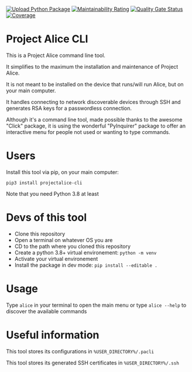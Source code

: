 [![Upload Python Package](https://github.com/project-alice-assistant/AliceCLI/actions/workflows/python-publish.yml/badge.svg)](https://github.com/project-alice-assistant/AliceCLI/actions/workflows/python-publish.yml)
 [![Maintainability Rating](https://sonarcloud.io/api/project_badges/measure?project=project-alice-assistant_AliceCLI&metric=sqale_rating)](https://sonarcloud.io/dashboard?id=project-alice-assistant_AliceCLI)
 [![Quality Gate Status](https://sonarcloud.io/api/project_badges/measure?project=project-alice-assistant_AliceCLI&metric=alert_status)](https://sonarcloud.io/dashboard?id=project-alice-assistant_AliceCLI)
 [![Coverage](https://sonarcloud.io/api/project_badges/measure?project=project-alice-assistant_AliceCLI&metric=coverage)](https://sonarcloud.io/dashboard?id=project-alice-assistant_AliceCLI) 

# Project Alice CLI

This is a Project Alice command line tool.

It simplifies to the maximum the installation and maintenance of Project Alice.

It is not meant to be installed on the device that runs/will run Alice, but on your main computer.

It handles connecting to network discoverable devices through SSH and generates RSA keys for a passwordless connection.

Although it's a command line tool, made possible thanks to the awesome "Click" package, it is using the wonderful "PyInquirer" package to offer an interactive menu for people not used or wanting to type commands.

# Users
Install this tool via pip, on your main computer:

`pip3 install projectalice-cli`

Note that you need Python 3.8 at least


# Devs of this tool
- Clone this repository
- Open a terminal on whatever OS you are
- CD to the path where you cloned this repository
- Create a python 3.8+ virtual environement:
  `python -m venv`
- Activate your virtual environement
- Install the package in dev mode:
  `pip install --editable .`
  
# Usage
Type `alice` in your terminal to open the main menu or type `alice --help` to discover the available commands

# Useful information
This tool stores its configurations in `%USER_DIRECTORY%/.pacli`

This tool stores its generated SSH certificates in `%USER_DIRECTORY%/.ssh`
